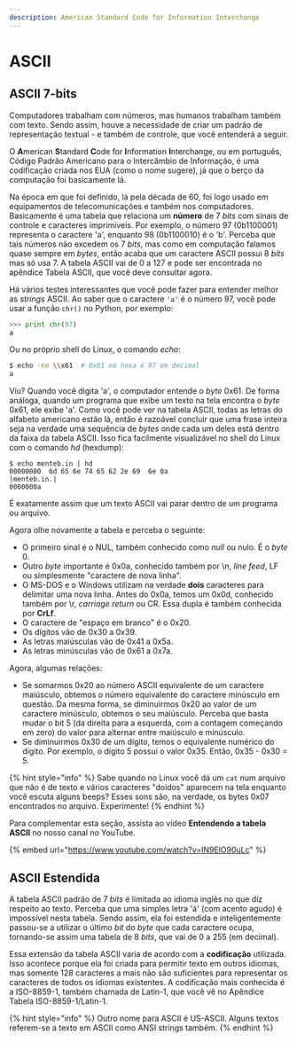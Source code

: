 ```yaml
---
description: American Standard Code for Information Interchange
---
```


# ASCII

## ASCII 7-bits

Computadores trabalham com números, mas humanos trabalham também com texto. Sendo assim, houve a necessidade de criar um padrão de representação textual - e também de controle, que você entenderá a seguir.

O **A**merican **S**tandard **C**ode for **I**nformation **I**nterchange, ou em português, Código Padrão Americano para o Intercâmbio de Informação, é uma codificação criada nos EUA (como o nome sugere), já que o berço da computação foi basicamente lá.

Na época em que foi definido, lá pela década de 60, foi logo usado em equipamentos de telecomunicações e também nos computadores. Basicamente é uma tabela que relaciona um **número** de 7 _bits_ com sinais de controle e caracteres imprimíveis. Por exemplo, o número 97 (0b1100001) representa o caractere 'a', enquanto 98 (0b1100010) é o 'b'. Perceba que tais números não excedem os 7 _bits_, mas como em computação falamos quase sempre em _bytes_, então acaba que um caractere ASCII possui 8 _bits_ mas só usa 7. A tabela ASCII vai de 0 a 127 e pode ser encontrada no apêndice Tabela ASCII, que você deve consultar agora.

Há vários testes interessantes que você pode fazer para entender melhor as _strings_ ASCII. Ao saber que o caractere `'a'` é o número 97, você pode usar a função `chr()` no Python, por exemplo:

```python
>>> print chr(97)
a
```

Ou no próprio shell do Linux, o comando _echo_:

```bash
$ echo -ne \\x61  # 0x61 em hexa é 97 em decimal
a
```

Viu? Quando você digita 'a', o computador entende o _byte_ 0x61. De forma análoga, quando um programa que exibe um texto na tela encontra o _byte_ 0x61, ele exibe 'a'. Como você pode ver na tabela ASCII, todas as letras do alfabeto americano estão lá, então é razoável concluir que uma frase inteira seja na verdade uma sequência de _bytes_ onde cada um deles está dentro da faixa da tabela ASCII. Isso fica facilmente visualizável no shell do Linux com o comando _hd_ (hexdump):

```
$ echo menteb.in | hd
00000000  6d 65 6e 74 65 62 2e 69  6e 0a                    |menteb.in.|
0000000a
```

É exatamente assim que um texto ASCII vai parar dentro de um programa ou arquivo.

Agora olhe novamente a tabela e perceba o seguinte:

* O primeiro sinal é o NUL, também conhecido como _null_ ou nulo. É o _byte_ 0.
* Outro _byte_ importante é 0x0a, conhecido também por \n, _line feed_, LF ou simplesmente "caractere de nova linha".
* O MS-DOS e o Windows utilizam na verdade **dois** caracteres para delimitar uma nova linha. Antes do 0x0a, temos um 0x0d, conhecido também por \r, _carriage return_ ou CR. Essa dupla é também conhecida por **CrLf**.
* O caractere de "espaço em branco" é o 0x20.
* Os dígitos vão de 0x30 a 0x39.
* As letras maiúsculas vão de 0x41 a 0x5a.
* As letras minúsculas vão de 0x61 a 0x7a.

Agora, algumas relações:

* Se somarmos 0x20 ao número ASCII equivalente de um caractere maiúsculo, obtemos o número equivalente do caractere minúsculo em questão. Da mesma forma, se diminuirmos 0x20 ao valor de um caractere minúsculo, obtemos o seu maiúsculo. Perceba que basta mudar o bit 5 (da direita para a esquerda, com a contagem começando em zero) do valor para alternar entre maiúsculo e minúsculo.
* Se diminuirmos 0x30 de um dígito, temos o equivalente numérico do dígito. Por exemplo, o dígito 5 possui o valor 0x35. Então, 0x35 - 0x30 = 5.

{% hint style="info" %}
Sabe quando no Linux você dá um `cat` num arquivo que não é de texto e vários caracteres "doidos" aparecem na tela enquanto você escuta alguns beeps? Esses sons são, na verdade, os bytes 0x07 encontrados no arquivo. Experimente!
{% endhint %}

Para complementar esta seção, assista ao vídeo **Entendendo a tabela ASCII** no nosso canal no YouTube.

{% embed url="https://www.youtube.com/watch?v=IN9ElO90uLc" %}

## ASCII Estendida

A tabela ASCII padrão de 7 _bits_ é limitada ao idioma inglês no que diz respeito ao texto. Perceba que uma simples letra 'á' (com acento agudo) é impossível nesta tabela. Sendo assim, ela foi estendida e inteligentemente passou-se a utilizar o último _bit_ do _byte_ que cada caractere ocupa, tornando-se assim uma tabela de 8 _bits_, que vai de 0 a 255 (em decimal).

Essa extensão da tabela ASCII varia de acordo com a **codificação** utilizada. Isso acontece porque ela foi criada para permitir texto em outros idiomas, mas somente 128 caracteres a mais não são suficientes para representar os caracteres de todos os idiomas existentes. A codificação mais conhecida é a ISO-8859-1, também chamada de Latin-1, que você vê no Apêndice Tabela ISO-8859-1/Latin-1.

{% hint style="info" %}
Outro nome para ASCII é US-ASCII. Alguns textos referem-se a texto em ASCII como ANSI strings também.
{% endhint %}
